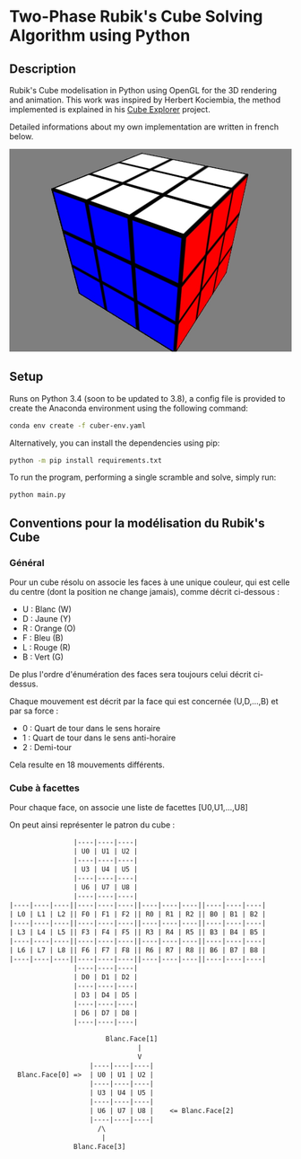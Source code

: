 # Two-Phase Rubik's Cube Solving Algorithm using Python

## Description

Rubik's Cube modelisation in Python using OpenGL for the 3D rendering and animation. This work was inspired by Herbert Kociembia, the method implemented is explained in his [Cube Explorer](http://kociemba.org/cube.htm) project.

Detailed informations about my own implementation are written in french below.

![3D Cube](res/cube.jpg)

## Setup

Runs on Python 3.4 (soon to be updated to 3.8), a config file is provided to create the Anaconda environment using the following command:

``` bash
conda env create -f cuber-env.yaml
```

Alternatively, you can install the dependencies using pip:

``` bash
python -m pip install requirements.txt
```

To run the program, performing a single scramble and solve, simply run:
``` bash
python main.py
```

## Conventions pour la modélisation du Rubik's Cube

### Général

Pour un cube résolu on associe les faces à une unique couleur, qui est
celle du centre (dont la position ne change jamais), comme décrit ci-dessous :

+ U : Blanc  (W)
+ D : Jaune  (Y)
+ R : Orange (O)
+ F : Bleu   (B)
+ L : Rouge  (R)
+ B : Vert   (G)

De plus l'ordre d'énumération des faces sera toujours celui décrit ci-dessus.

Chaque mouvement est décrit par la face qui est concernée (U,D,...,B) et par
sa force :

+ 0 : Quart de tour dans le sens horaire
+ 1 : Quart de tour dans le sens anti-horaire
+ 2 : Demi-tour

Cela resulte en 18 mouvements différents.

### Cube à facettes

Pour chaque face, on associe une liste de facettes [U0,U1,...,U8]

On peut ainsi représenter le patron du cube :

``` text
                |----|----|----|
                | U0 | U1 | U2 |
                |----|----|----|
                | U3 | U4 | U5 |
                |----|----|----|
                | U6 | U7 | U8 |
                |----|----|----|
|----|----|----||----|----|----||----|----|----||----|----|----|
| L0 | L1 | L2 || F0 | F1 | F2 || R0 | R1 | R2 || B0 | B1 | B2 |
|----|----|----||----|----|----||----|----|----||----|----|----|
| L3 | L4 | L5 || F3 | F4 | F5 || R3 | R4 | R5 || B3 | B4 | B5 |
|----|----|----||----|----|----||----|----|----||----|----|----|
| L6 | L7 | L8 || F6 | F7 | F8 || R6 | R7 | R8 || B6 | B7 | B8 |
|----|----|----||----|----|----||----|----|----||----|----|----|
                |----|----|----|
                | D0 | D1 | D2 |
                |----|----|----|
                | D3 | D4 | D5 |
                |----|----|----|
                | D6 | D7 | D8 |
                |----|----|----|
```

``` text
                        Blanc.Face[1]
                                |
                                V
                    |----|----|----|
  Blanc.Face[0] =>  | U0 | U1 | U2 |
                    |----|----|----|
                    | U3 | U4 | U5 |
                    |----|----|----|
                    | U6 | U7 | U8 |    <= Blanc.Face[2]
                    |----|----|----|
                      /\
                       |
                Blanc.Face[3]
```

